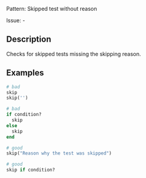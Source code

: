 Pattern: Skipped test without reason

Issue: -

## Description

Checks for skipped tests missing the skipping reason.

## Examples

``` ruby
# bad
skip
skip('')

# bad
if condition?
  skip
else
  skip
end

# good
skip("Reason why the test was skipped")

# good
skip if condition?

```